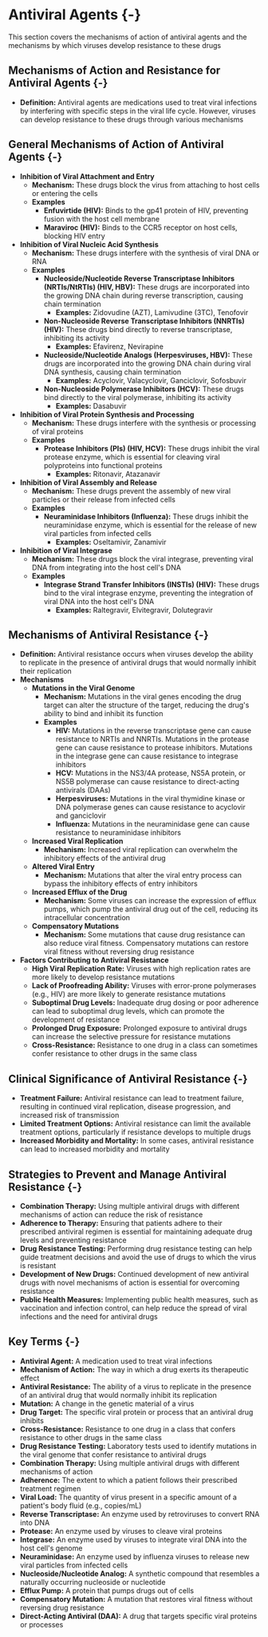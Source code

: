 # Antiviral Agents {-}

This section covers the mechanisms of action of antiviral agents and the mechanisms by which viruses develop resistance to these drugs

## **Mechanisms of Action and Resistance for Antiviral Agents** {-}

*   **Definition:** Antiviral agents are medications used to treat viral infections by interfering with specific steps in the viral life cycle. However, viruses can develop resistance to these drugs through various mechanisms

## **General Mechanisms of Action of Antiviral Agents** {-}

*   **Inhibition of Viral Attachment and Entry**
    *   **Mechanism:** These drugs block the virus from attaching to host cells or entering the cells
    *   **Examples**
        *   **Enfuvirtide (HIV):** Binds to the gp41 protein of HIV, preventing fusion with the host cell membrane
        *   **Maraviroc (HIV):** Binds to the CCR5 receptor on host cells, blocking HIV entry
*   **Inhibition of Viral Nucleic Acid Synthesis**
    *   **Mechanism:** These drugs interfere with the synthesis of viral DNA or RNA
    *   **Examples**
        *   **Nucleoside/Nucleotide Reverse Transcriptase Inhibitors (NRTIs/NtRTIs) (HIV, HBV):** These drugs are incorporated into the growing DNA chain during reverse transcription, causing chain termination
            *   **Examples:** Zidovudine (AZT), Lamivudine (3TC), Tenofovir
        *   **Non-Nucleoside Reverse Transcriptase Inhibitors (NNRTIs) (HIV):** These drugs bind directly to reverse transcriptase, inhibiting its activity
            *   **Examples:** Efavirenz, Nevirapine
        *   **Nucleoside/Nucleotide Analogs (Herpesviruses, HBV):** These drugs are incorporated into the growing DNA chain during viral DNA synthesis, causing chain termination
            *   **Examples:** Acyclovir, Valacyclovir, Ganciclovir, Sofosbuvir
        *   **Non-Nucleoside Polymerase Inhibitors (HCV):** These drugs bind directly to the viral polymerase, inhibiting its activity
            *   **Examples:** Dasabuvir
*   **Inhibition of Viral Protein Synthesis and Processing**
    *   **Mechanism:** These drugs interfere with the synthesis or processing of viral proteins
    *   **Examples**
        *   **Protease Inhibitors (PIs) (HIV, HCV):** These drugs inhibit the viral protease enzyme, which is essential for cleaving viral polyproteins into functional proteins
            *   **Examples:** Ritonavir, Atazanavir
*   **Inhibition of Viral Assembly and Release**
    *   **Mechanism:** These drugs prevent the assembly of new viral particles or their release from infected cells
    *   **Examples**
        *   **Neuraminidase Inhibitors (Influenza):** These drugs inhibit the neuraminidase enzyme, which is essential for the release of new viral particles from infected cells
            *   **Examples:** Oseltamivir, Zanamivir
*   **Inhibition of Viral Integrase**
    *   **Mechanism:** These drugs block the viral integrase, preventing viral DNA from integrating into the host cell's DNA
    *   **Examples**
        *   **Integrase Strand Transfer Inhibitors (INSTIs) (HIV):** These drugs bind to the viral integrase enzyme, preventing the integration of viral DNA into the host cell's DNA
            *   **Examples:** Raltegravir, Elvitegravir, Dolutegravir

## **Mechanisms of Antiviral Resistance** {-}

*   **Definition:** Antiviral resistance occurs when viruses develop the ability to replicate in the presence of antiviral drugs that would normally inhibit their replication
*   **Mechanisms**
    *   **Mutations in the Viral Genome**
        *   **Mechanism:** Mutations in the viral genes encoding the drug target can alter the structure of the target, reducing the drug's ability to bind and inhibit its function
        *   **Examples**
            *   **HIV:** Mutations in the reverse transcriptase gene can cause resistance to NRTIs and NNRTIs. Mutations in the protease gene can cause resistance to protease inhibitors. Mutations in the integrase gene can cause resistance to integrase inhibitors
            *   **HCV:** Mutations in the NS3/4A protease, NS5A protein, or NS5B polymerase can cause resistance to direct-acting antivirals (DAAs)
            *   **Herpesviruses:** Mutations in the viral thymidine kinase or DNA polymerase genes can cause resistance to acyclovir and ganciclovir
            *   **Influenza:** Mutations in the neuraminidase gene can cause resistance to neuraminidase inhibitors
    *   **Increased Viral Replication**
        *   **Mechanism:** Increased viral replication can overwhelm the inhibitory effects of the antiviral drug
    *   **Altered Viral Entry**
        *   **Mechanism:** Mutations that alter the viral entry process can bypass the inhibitory effects of entry inhibitors
    *   **Increased Efflux of the Drug**
        *   **Mechanism:** Some viruses can increase the expression of efflux pumps, which pump the antiviral drug out of the cell, reducing its intracellular concentration
    *   **Compensatory Mutations**
        *   **Mechanism:** Some mutations that cause drug resistance can also reduce viral fitness. Compensatory mutations can restore viral fitness without reversing drug resistance
*   **Factors Contributing to Antiviral Resistance**
    *   **High Viral Replication Rate:** Viruses with high replication rates are more likely to develop resistance mutations
    *   **Lack of Proofreading Ability:** Viruses with error-prone polymerases (e.g., HIV) are more likely to generate resistance mutations
    *   **Suboptimal Drug Levels:** Inadequate drug dosing or poor adherence can lead to suboptimal drug levels, which can promote the development of resistance
    *   **Prolonged Drug Exposure:** Prolonged exposure to antiviral drugs can increase the selective pressure for resistance mutations
    *   **Cross-Resistance:** Resistance to one drug in a class can sometimes confer resistance to other drugs in the same class

## **Clinical Significance of Antiviral Resistance** {-}

*   **Treatment Failure:** Antiviral resistance can lead to treatment failure, resulting in continued viral replication, disease progression, and increased risk of transmission
*   **Limited Treatment Options:** Antiviral resistance can limit the available treatment options, particularly if resistance develops to multiple drugs
*   **Increased Morbidity and Mortality:** In some cases, antiviral resistance can lead to increased morbidity and mortality

## **Strategies to Prevent and Manage Antiviral Resistance** {-}

*   **Combination Therapy:** Using multiple antiviral drugs with different mechanisms of action can reduce the risk of resistance
*   **Adherence to Therapy:** Ensuring that patients adhere to their prescribed antiviral regimen is essential for maintaining adequate drug levels and preventing resistance
*   **Drug Resistance Testing:** Performing drug resistance testing can help guide treatment decisions and avoid the use of drugs to which the virus is resistant
*   **Development of New Drugs:** Continued development of new antiviral drugs with novel mechanisms of action is essential for overcoming resistance
*   **Public Health Measures:** Implementing public health measures, such as vaccination and infection control, can help reduce the spread of viral infections and the need for antiviral drugs

## **Key Terms** {-}

*   **Antiviral Agent:** A medication used to treat viral infections
*   **Mechanism of Action:** The way in which a drug exerts its therapeutic effect
*   **Antiviral Resistance:** The ability of a virus to replicate in the presence of an antiviral drug that would normally inhibit its replication
*   **Mutation:** A change in the genetic material of a virus
*   **Drug Target:** The specific viral protein or process that an antiviral drug inhibits
*   **Cross-Resistance:** Resistance to one drug in a class that confers resistance to other drugs in the same class
*   **Drug Resistance Testing:** Laboratory tests used to identify mutations in the viral genome that confer resistance to antiviral drugs
*   **Combination Therapy:** Using multiple antiviral drugs with different mechanisms of action
*   **Adherence:** The extent to which a patient follows their prescribed treatment regimen
*   **Viral Load:** The quantity of virus present in a specific amount of a patient's body fluid (e.g., copies/mL)
*   **Reverse Transcriptase:** An enzyme used by retroviruses to convert RNA into DNA
*   **Protease:** An enzyme used by viruses to cleave viral proteins
*   **Integrase:** An enzyme used by viruses to integrate viral DNA into the host cell's genome
*   **Neuraminidase:** An enzyme used by influenza viruses to release new viral particles from infected cells
*   **Nucleoside/Nucleotide Analog:** A synthetic compound that resembles a naturally occurring nucleoside or nucleotide
*   **Efflux Pump:** A protein that pumps drugs out of cells
*   **Compensatory Mutation:** A mutation that restores viral fitness without reversing drug resistance
*   **Direct-Acting Antiviral (DAA):** A drug that targets specific viral proteins or processes
